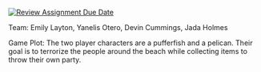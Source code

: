[![Review Assignment Due Date](https://classroom.github.com/assets/deadline-readme-button-22041afd0340ce965d47ae6ef1cefeee28c7c493a6346c4f15d667ab976d596c.svg)](https://classroom.github.com/a/A9bQOM-o)

Team: Emily Layton, Yanelis Otero, Devin Cummings, Jada Holmes

Game Plot: The two player characters are a pufferfish and a pelican. Their goal is to terrorize the people around the beach while collecting items to throw their own party.
